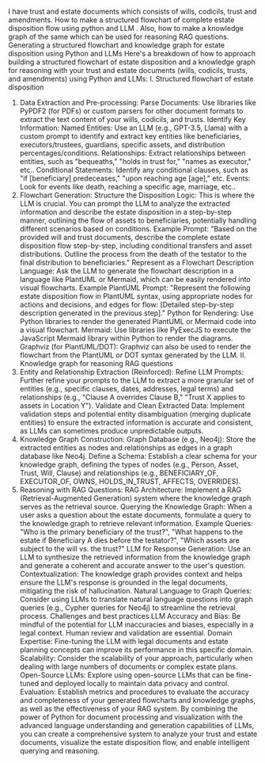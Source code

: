 I have trust and estate documents which consists of wills, codicils, trust and amendments. How to make a structured flowchart of complete estate disposition flow using python and LLM . Also, how to make a knowledge graph of the same which can be used for reasoning RAG questions.
Generating a structured flowchart and knowledge graph for estate disposition using Python and LLMs
Here's a breakdown of how to approach building a structured flowchart of estate disposition and a knowledge graph for reasoning with your trust and estate documents (wills, codicils, trusts, and amendments) using Python and LLMs:
I. Structured flowchart of estate disposition
1. Data Extraction and Pre-processing:
Parse Documents: Use libraries like PyPDF2 (for PDFs) or custom parsers for other document formats to extract the text content of your wills, codicils, and trusts.
Identify Key Information:
Named Entities: Use an LLM (e.g., GPT-3.5, Llama) with a custom prompt to identify and extract key entities like beneficiaries, executors/trustees, guardians, specific assets, and distribution percentages/conditions.
Relationships: Extract relationships between entities, such as "bequeaths," "holds in trust for," "names as executor," etc..
Conditional Statements: Identify any conditional clauses, such as "if [beneficiary] predeceases," "upon reaching age [age]," etc.
Events: Look for events like death, reaching a specific age, marriage, etc.. 
2. Flowchart Generation:
Structure the Disposition Logic: This is where the LLM is crucial. You can prompt the LLM to analyze the extracted information and describe the estate disposition in a step-by-step manner, outlining the flow of assets to beneficiaries, potentially handling different scenarios based on conditions.
Example Prompt: "Based on the provided will and trust documents, describe the complete estate disposition flow step-by-step, including conditional transfers and asset distributions. Outline the process from the death of the testator to the final distribution to beneficiaries."
Represent as a Flowchart Description Language: Ask the LLM to generate the flowchart description in a language like PlantUML or Mermaid, which can be easily rendered into visual flowcharts.
Example PlantUML Prompt: "Represent the following estate disposition flow in PlantUML syntax, using appropriate nodes for actions and decisions, and edges for flow: [Detailed step-by-step description generated in the previous step]."
Python for Rendering: Use Python libraries to render the generated PlantUML or Mermaid code into a visual flowchart.
Mermaid: Use libraries like PyExecJS to execute the JavaScript Mermaid library within Python to render the diagrams.
Graphviz (for PlantUML/DOT): Graphviz can also be used to render the flowchart from the PlantUML or DOT syntax generated by the LLM. 
II. Knowledge graph for reasoning RAG questions
1. Entity and Relationship Extraction (Reinforced):
Refine LLM Prompts: Further refine your prompts to the LLM to extract a more granular set of entities (e.g., specific clauses, dates, addresses, legal terms) and relationships (e.g., "Clause A overrides Clause B," "Trust X applies to assets in Location Y").
Validate and Clean Extracted Data: Implement validation steps and potential entity disambiguation (merging duplicate entities) to ensure the extracted information is accurate and consistent, as LLMs can sometimes produce unpredictable outputs. 
2. Knowledge Graph Construction:
Graph Database (e.g., Neo4j): Store the extracted entities as nodes and relationships as edges in a graph database like Neo4j.
Define a Schema: Establish a clear schema for your knowledge graph, defining the types of nodes (e.g., Person, Asset, Trust, Will, Clause) and relationships (e.g., BENEFICIARY_OF, EXECUTOR_OF, OWNS, HOLDS_IN_TRUST, AFFECTS, OVERRIDES). 
3. Reasoning with RAG Questions:
RAG Architecture: Implement a RAG (Retrieval-Augmented Generation) system where the knowledge graph serves as the retrieval source.
Querying the Knowledge Graph: When a user asks a question about the estate documents, formulate a query to the knowledge graph to retrieve relevant information.
Example Queries: "Who is the primary beneficiary of the trust?", "What happens to the estate if Beneficiary A dies before the testator?", "Which assets are subject to the will vs. the trust?"
LLM for Response Generation: Use an LLM to synthesize the retrieved information from the knowledge graph and generate a coherent and accurate answer to the user's question.
Contextualization: The knowledge graph provides context and helps ensure the LLM's response is grounded in the legal documents, mitigating the risk of hallucination.
Natural Language to Graph Queries: Consider using LLMs to translate natural language questions into graph queries (e.g., Cypher queries for Neo4j) to streamline the retrieval process. 
Challenges and best practices
LLM Accuracy and Bias: Be mindful of the potential for LLM inaccuracies and biases, especially in a legal context. Human review and validation are essential.
Domain Expertise: Fine-tuning the LLM with legal documents and estate planning concepts can improve its performance in this specific domain.
Scalability: Consider the scalability of your approach, particularly when dealing with large numbers of documents or complex estate plans.
Open-Source LLMs: Explore using open-source LLMs that can be fine-tuned and deployed locally to maintain data privacy and control.
Evaluation: Establish metrics and procedures to evaluate the accuracy and completeness of your generated flowcharts and knowledge graphs, as well as the effectiveness of your RAG system. 
By combining the power of Python for document processing and visualization with the advanced language understanding and generation capabilities of LLMs, you can create a comprehensive system to analyze your trust and estate documents, visualize the estate disposition flow, and enable intelligent querying and reasoning.
